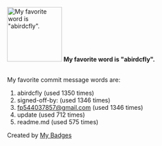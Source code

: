 <img src="https://github.com/my-badges/my-badges/blob/master/src/all-badges/favorite-word/favorite-word.png?raw=true" alt="My favorite word is &quot;abirdcfly&quot;." title="My favorite word is &quot;abirdcfly&quot;." width="128">
<strong>My favorite word is &quot;abirdcfly&quot;.</strong>
<br><br>

My favorite commit message words are:

1. abirdcfly (used 1350 times)
2. signed-off-by: (used 1346 times)
3. <fp544037857@gmail.com> (used 1346 times)
4. update (used 712 times)
5. readme.md (used 575 times)


Created by <a href="https://github.com/my-badges/my-badges">My Badges</a>